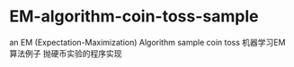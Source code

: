 # EM-algorithm-coin-toss-sample
an EM (Expectation-Maximization) Algorithm sample coin toss 机器学习EM算法例子 抛硬币实验的程序实现
